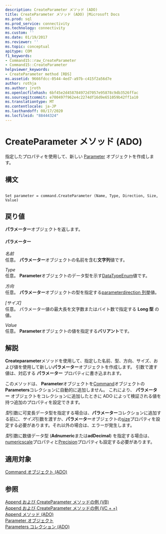 ```yaml
---
description: CreateParameter メソッド (ADO)
title: CreateParameter メソッド (ADO) |Microsoft Docs
ms.prod: sql
ms.prod_service: connectivity
ms.technology: connectivity
ms.custom: ''
ms.date: 01/19/2017
ms.reviewer: ''
ms.topic: conceptual
apitype: COM
f1_keywords:
- Command15::raw_CreateParameter
- Command15::CreateParameter
helpviewer_keywords:
- CreateParameter method [RDS]
ms.assetid: 9666fdcc-0544-4ed7-a97b-c415f2a56d7e
author: rothja
ms.author: jroth
ms.openlocfilehash: 6bf45e2d458784972d7057e95878c9db3526ffac
ms.sourcegitcommit: e700497f962e4c2274df16d9e651059b42ff1a10
ms.translationtype: MT
ms.contentlocale: ja-JP
ms.lasthandoff: 08/17/2020
ms.locfileid: "88444324"
---
```

# <a name="createparameter-method-ado"></a>CreateParameter メソッド (ADO)
指定したプロパティを使用して、新しい [Parameter](../../../ado/reference/ado-api/parameter-object.md) オブジェクトを作成します。  
  
## <a name="syntax"></a>構文  
  
```  
  
Set parameter = command.CreateParameter (Name, Type, Direction, Size, Value)  
```  
  
## <a name="return-value"></a>戻り値  
 **パラメーター**オブジェクトを返します。  
  
#### <a name="parameters"></a>パラメーター  
 *名前*  
 任意。 **パラメーター**オブジェクトの名前を含む**文字列**値です。  
  
 *Type*  
 任意。 **Parameter**オブジェクトのデータ型を示す[DataTypeEnum](../../../ado/reference/ado-api/datatypeenum.md)値です。  
  
 *方向*  
 任意。 **パラメーター**オブジェクトの型を指定する[parameterdirection 列挙](../../../ado/reference/ado-api/parameterdirectionenum.md)値。  
  
 *[サイズ]*  
 任意。 パラメーター値の最大長を文字数またはバイト数で指定する **Long 型** の値。  
  
 *Value*  
 任意。 **Parameter**オブジェクトの値を指定する**バリアント**です。  
  
## <a name="remarks"></a>解説  
 **Createparameter**メソッドを使用して、指定した名前、型、方向、サイズ、および値を使用して新しい**パラメーター**オブジェクトを作成します。 引数で渡す値は、対応する **パラメーター** プロパティに書き込まれます。  
  
 このメソッドは、 **Parameter**オブジェクトを[Command](../../../ado/reference/ado-api/command-object-ado.md)オブジェクトの**Parameters**コレクションに自動的に追加しません。 これにより、 **パラメーター** オブジェクトをコレクションに追加したときに ADO によって検証される値を持つ追加のプロパティを設定できます。  
  
 *型*引数に可変長データ型を指定する場合は、**パラメーター**コレクションに追加する前に、*サイズ*引数を渡すか、**パラメーター**オブジェクトの[size](../../../ado/reference/ado-api/size-property-ado-parameter.md)プロパティを設定する必要があります。それ以外の場合は、エラーが発生します。  
  
 *型*引数に数値データ型 (**Adnumeric**または**adDecimal**) を指定する場合は、 [numericscale](../../../ado/reference/ado-api/numericscale-property-ado.md)プロパティと[Precision](../../../ado/reference/ado-api/precision-property-ado.md)プロパティも設定する必要があります。  
  
## <a name="applies-to"></a>適用対象  
 [Command オブジェクト (ADO)](../../../ado/reference/ado-api/command-object-ado.md)  
  
## <a name="see-also"></a>参照  
 [Append および CreateParameter メソッドの例 (VB)](../../../ado/reference/ado-api/append-and-createparameter-methods-example-vb.md)   
 [Append および CreateParameter メソッドの例 (VC + +)](../../../ado/reference/ado-api/append-and-createparameter-methods-example-vc.md)   
 [Append メソッド (ADO)](../../../ado/reference/ado-api/append-method-ado.md)   
 [Parameter オブジェクト](../../../ado/reference/ado-api/parameter-object.md)   
 [Parameters コレクション (ADO)](../../../ado/reference/ado-api/parameters-collection-ado.md)
